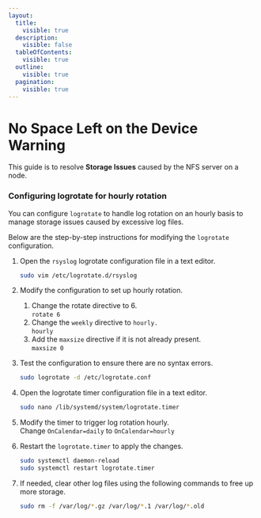```yaml
---
layout:
  title:
    visible: true
  description:
    visible: false
  tableOfContents:
    visible: true
  outline:
    visible: true
  pagination:
    visible: true
---
```


# No Space Left on the Device Warning

This guide is to resolve **Storage Issues** caused by the NFS server on a node.

### Configuring logrotate for hourly rotation

You can configure `logrotate` to handle log rotation on an hourly basis to manage storage issues caused by excessive log files.

Below are the step-by-step instructions for modifying the `logrotate` configuration.

1.  Open the `rsyslog` logrotate configuration file in a text editor.

    ```bash
    sudo vim /etc/logrotate.d/rsyslog
    ```
2. Modify the configuration to set up hourly rotation.
   1. Change the rotate directive to 6.\
      `rotate 6`
   2. Change the `weekly` directive to `hourly.`\
      `hourly`
   3. Add the `maxsize` directive if it is not already present.\
      `maxsize 0`
3.  Test the configuration to ensure there are no syntax errors.

    ```bash
    sudo logrotate -d /etc/logrotate.conf
    ```
4.  Open the logrotate timer configuration file in a text editor.

    ```bash
    sudo nano /lib/systemd/system/logrotate.timer
    ```
5. Modify the timer to trigger log rotation hourly.\
   Change `OnCalendar=daily` to `OnCalendar=hourly`
6.  Restart the `logrotate.timer` to apply the changes.

    ```bash
    sudo systemctl daemon-reload
    sudo systemctl restart logrotate.timer
    ```
7.  If needed, clear other log files using the following commands to free up more storage.

    ```bash
    sudo rm -f /var/log/*.gz /var/log/*.1 /var/log/*.old
    ```
